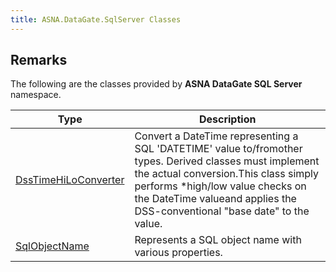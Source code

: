 ```yaml
---
title: ASNA.DataGate.SqlServer Classes
---
```


## Remarks

The following are the classes provided by **ASNA DataGate SQL Server** namespace.


| Type | Description |
| --- | --- |
| [DssTimeHiLoConverter](/reference/datagate/data-gate-sql-server/dss-time-hi-lo-converter.html) | Convert a DateTime representing a SQL 'DATETIME' value to/fromother types.  Derived classes must implement the actual conversion.This class simply performs *high/low value checks on the DateTime valueand applies the DSS-conventional "base date" to the value. |
| [SqlObjectName](/reference/datagate/data-gate-sql-server/sql-object-name.html) | Represents a SQL object name with various properties. |
